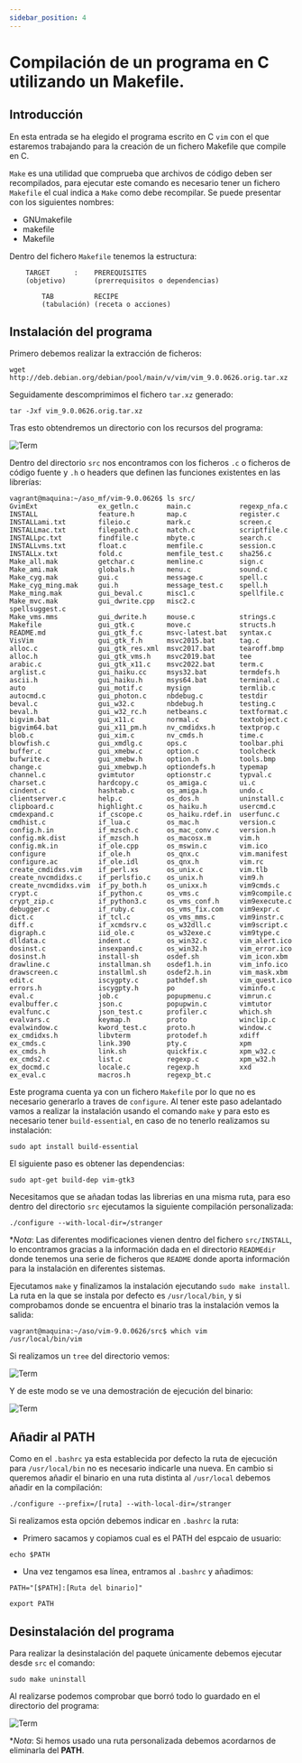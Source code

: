 ```yaml
---
sidebar_position: 4
---
```


# Compilación de un programa en C utilizando un Makefile.

## Introducción


En esta entrada se ha elegido el programa escrito en C `vim` con el que estaremos trabajando para la creación de un fichero Makefile que compile en C. 

`Make` es una utilidad que comprueba que archivos de código deben ser recompilados, para ejecutar este comando es necesario tener un fichero `Makefile` el cual indica a `Make` como debe recompilar. Se puede presentar con los siguientes nombres:

 - GNUmakefile
 - makefile
 - Makefile

Dentro del fichero `Makefile` tenemos la estructura:

```
    TARGET      :    PREREQUISITES
    (objetivo)       (prerrequisitos o dependencias)

        TAB          RECIPE
        (tabulación) (receta o acciones)
```

## Instalación del programa

Primero debemos realizar la extracción de ficheros:

```
wget http://deb.debian.org/debian/pool/main/v/vim/vim_9.0.0626.orig.tar.xz
```

Seguidamente descomprimimos el fichero `tar.xz` generado:

```
tar -Jxf vim_9.0.0626.orig.tar.xz 
```

Tras esto obtendremos un directorio con los recursos del programa:

![Term](/img/ASO/makefileASO.png)

Dentro del directorio `src` nos encontramos con los ficheros `.c` o ficheros de código fuente y `.h` o headers que definen las funciones existentes en las librerías:

```
vagrant@maquina:~/aso_mf/vim-9.0.0626$ ls src/
GvimExt               ex_getln.c       main.c            regexp_nfa.c
INSTALL               feature.h        map.c             register.c
INSTALLami.txt        fileio.c         mark.c            screen.c
INSTALLmac.txt        filepath.c       match.c           scriptfile.c
INSTALLpc.txt         findfile.c       mbyte.c           search.c
INSTALLvms.txt        float.c          memfile.c         session.c
INSTALLx.txt          fold.c           memfile_test.c    sha256.c
Make_all.mak          getchar.c        memline.c         sign.c
Make_ami.mak          globals.h        menu.c            sound.c
Make_cyg.mak          gui.c            message.c         spell.c
Make_cyg_ming.mak     gui.h            message_test.c    spell.h
Make_ming.mak         gui_beval.c      misc1.c           spellfile.c
Make_mvc.mak          gui_dwrite.cpp   misc2.c           spellsuggest.c
Make_vms.mms          gui_dwrite.h     mouse.c           strings.c
Makefile              gui_gtk.c        move.c            structs.h
README.md             gui_gtk_f.c      msvc-latest.bat   syntax.c
VisVim                gui_gtk_f.h      msvc2015.bat      tag.c
alloc.c               gui_gtk_res.xml  msvc2017.bat      tearoff.bmp
alloc.h               gui_gtk_vms.h    msvc2019.bat      tee
arabic.c              gui_gtk_x11.c    msvc2022.bat      term.c
arglist.c             gui_haiku.cc     msys32.bat        termdefs.h
ascii.h               gui_haiku.h      msys64.bat        terminal.c
auto                  gui_motif.c      mysign            termlib.c
autocmd.c             gui_photon.c     nbdebug.c         testdir
beval.c               gui_w32.c        nbdebug.h         testing.c
beval.h               gui_w32_rc.h     netbeans.c        textformat.c
bigvim.bat            gui_x11.c        normal.c          textobject.c
bigvim64.bat          gui_x11_pm.h     nv_cmdidxs.h      textprop.c
blob.c                gui_xim.c        nv_cmds.h         time.c
blowfish.c            gui_xmdlg.c      ops.c             toolbar.phi
buffer.c              gui_xmebw.c      option.c          toolcheck
bufwrite.c            gui_xmebw.h      option.h          tools.bmp
change.c              gui_xmebwp.h     optiondefs.h      typemap
channel.c             gvimtutor        optionstr.c       typval.c
charset.c             hardcopy.c       os_amiga.c        ui.c
cindent.c             hashtab.c        os_amiga.h        undo.c
clientserver.c        help.c           os_dos.h          uninstall.c
clipboard.c           highlight.c      os_haiku.h        usercmd.c
cmdexpand.c           if_cscope.c      os_haiku.rdef.in  userfunc.c
cmdhist.c             if_lua.c         os_mac.h          version.c
config.h.in           if_mzsch.c       os_mac_conv.c     version.h
config.mk.dist        if_mzsch.h       os_macosx.m       vim.h
config.mk.in          if_ole.cpp       os_mswin.c        vim.ico
configure             if_ole.h         os_qnx.c          vim.manifest
configure.ac          if_ole.idl       os_qnx.h          vim.rc
create_cmdidxs.vim    if_perl.xs       os_unix.c         vim.tlb
create_nvcmdidxs.c    if_perlsfio.c    os_unix.h         vim9.h
create_nvcmdidxs.vim  if_py_both.h     os_unixx.h        vim9cmds.c
crypt.c               if_python.c      os_vms.c          vim9compile.c
crypt_zip.c           if_python3.c     os_vms_conf.h     vim9execute.c
debugger.c            if_ruby.c        os_vms_fix.com    vim9expr.c
dict.c                if_tcl.c         os_vms_mms.c      vim9instr.c
diff.c                if_xcmdsrv.c     os_w32dll.c       vim9script.c
digraph.c             iid_ole.c        os_w32exe.c       vim9type.c
dlldata.c             indent.c         os_win32.c        vim_alert.ico
dosinst.c             insexpand.c      os_win32.h        vim_error.ico
dosinst.h             install-sh       osdef.sh          vim_icon.xbm
drawline.c            installman.sh    osdef1.h.in       vim_info.ico
drawscreen.c          installml.sh     osdef2.h.in       vim_mask.xbm
edit.c                iscygpty.c       pathdef.sh        vim_quest.ico
errors.h              iscygpty.h       po                viminfo.c
eval.c                job.c            popupmenu.c       vimrun.c
evalbuffer.c          json.c           popupwin.c        vimtutor
evalfunc.c            json_test.c      profiler.c        which.sh
evalvars.c            keymap.h         proto             winclip.c
evalwindow.c          kword_test.c     proto.h           window.c
ex_cmdidxs.h          libvterm         protodef.h        xdiff
ex_cmds.c             link.390         pty.c             xpm
ex_cmds.h             link.sh          quickfix.c        xpm_w32.c
ex_cmds2.c            list.c           regexp.c          xpm_w32.h
ex_docmd.c            locale.c         regexp.h          xxd
ex_eval.c             macros.h         regexp_bt.c
```

Este programa cuenta ya con un fichero `Makefile` por lo que no es necesario generarlo a traves de `configure`.
Al tener este paso adelantado vamos a realizar la instalación usando el comando `make` y para esto es necesario tener `build-essential`, en caso de no tenerlo realizamos su instalación:

```
sudo apt install build-essential
```

El siguiente paso es obtener las dependencias:

```
sudo apt-get build-dep vim-gtk3
```

Necesitamos que se añadan todas las librerias en una misma ruta, para eso dentro del directorio `src` ejecutamos la siguiente compilación personalizada:

```
./configure --with-local-dir=/stranger 
```

*_Nota_: Las diferentes modificaciones vienen dentro del fichero `src/INSTALL`, lo encontramos gracias a la información dada en el directorio `READMEdir` donde tenemos una serie de ficheros que `README` donde aporta información para la instalación en diferentes sistemas.

Ejecutamos `make` y finalizamos la instalación ejecutando `sudo make install`.
La ruta en la que se instala por defecto es `/usr/local/bin`, y si comprobamos donde se encuentra el binario tras la instalación vemos la salida:

```
vagrant@maquina:~/aso/vim-9.0.0626/src$ which vim
/usr/local/bin/vim
```

Si realizamos un `tree` del directorio vemos:

![Term](/img/ASO/makefileASO-2.png)

Y de este modo se ve una demostración de ejecución del binario:

![Term](/img/ASO/recording-2022-10-18-09-46-53.gif)

## Añadir al PATH

Como en el `.bashrc` ya esta establecida por defecto la ruta de ejecución para `/usr/local/bin` no es necesario indicarle una nueva.
En cambio si queremos añadir el binario en una ruta distinta al `/usr/local` debemos añadir en la compilación:

```
./configure --prefix=/[ruta] --with-local-dir=/stranger 
```

Si realizamos esta opción debemos indicar en `.bashrc` la ruta:

- Primero sacamos y copiamos cual es el PATH del espcaio de usuario:

```
echo $PATH
```

- Una vez tengamos esa línea, entramos al `.bashrc` y añadimos:

```
PATH="[$PATH]:[Ruta del binario]"

export PATH
```

## Desinstalación del programa

Para realizar la desinstalación del paquete únicamente debemos ejecutar desde `src` el comando:

```
sudo make uninstall
```

Al realizarse podemos comprobar que borró todo lo guardado en el directorio del programa:

![Term](/img/ASO/makefileASO-3.png)

*_Nota_: Si hemos usado una ruta personalizada debemos acordarnos de eliminarla del **PATH**.
